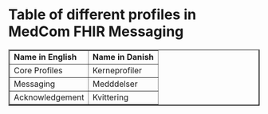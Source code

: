 # Table of different profiles in MedCom FHIR Messaging

<table border=2>
    <tr border=2>
        <td><b>Name in English</b></td>
        <td><b>Name in Danish</b></td>
    </tr>
    <tr border=2>
        <td>Core Profiles</td>
        <td>Kerneprofiler</td>
    </tr>
    <tr border=2>
        <td>Messaging</td>
        <td>Medddelser</td>
    </tr>
    <tr border=2>
        <td>Acknowledgement</td>
        <td>Kvittering</td>
    </tr>
</table>
